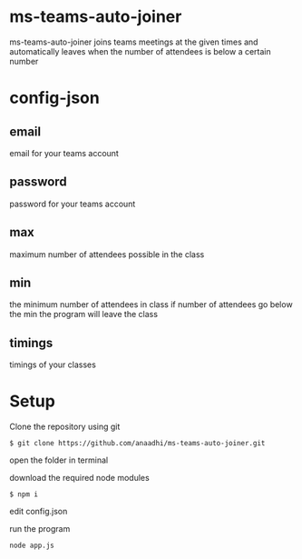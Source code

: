 # ms-teams-auto-joiner

ms-teams-auto-joiner joins teams meetings at the given times and automatically leaves when the number of attendees is below a certain number



# config-json 

## email
email for your teams account

## password
password for your teams account

## max
maximum number of attendees possible in the class

## min
the minimum number of attendees in class if number of attendees go below the min the program will leave the class

## timings
timings of your classes 



# Setup

Clone the repository using git 
```
$ git clone https://github.com/anaadhi/ms-teams-auto-joiner.git
```

open the folder in terminal 

download the required node modules 
```
$ npm i 
```

edit config.json

run the program 
```
node app.js
```
